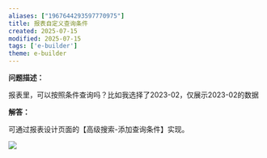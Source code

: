 ```yaml
---
aliases: ["1967644293597770975"]
title: 报表自定义查询条件
created: 2025-07-15
modified: 2025-07-15
tags: ['e-builder']
theme: e-builder
---
```


**问题描述：**

报表里，可以按照条件查询吗？比如我选择了2023-02，仅展示2023-02的数据

**解答：**

可通过报表设计页面的【高级搜索-添加查询条件】实现。

![](https://myhelpdoc.oss-cn-heyuan.aliyuncs.com/mdimages/2130928109fd5b12deb01623ce30a174.jpg)